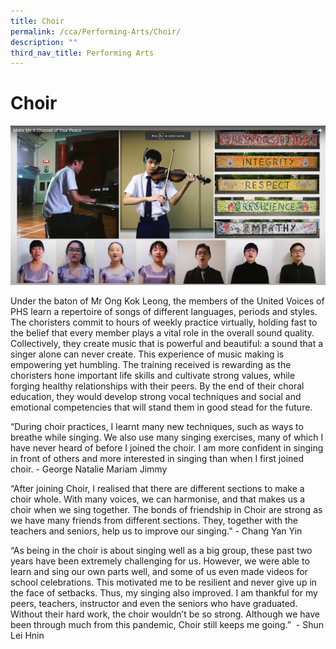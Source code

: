 ```yaml
---
title: Choir
permalink: /cca/Performing-Arts/Choir/
description: ""
third_nav_title: Performing Arts
---
```

# **Choir**

![](/images/Choir.jpg)

Under the baton of Mr Ong Kok Leong, the members of the United Voices of PHS learn a repertoire of songs of different languages, periods and styles. The choristers commit to hours of weekly practice virtually, holding fast to the belief that every member plays a vital role in the overall sound quality. Collectively, they create music that is powerful and beautiful: a sound that a singer alone can never create. This experience of music making is empowering yet humbling. The training received is rewarding as the choristers hone important life skills and cultivate strong values, while forging healthy relationships with their peers. By the end of their choral education, they would develop strong vocal techniques and social and emotional competencies that will stand them in good stead for the future.

“During choir practices, I learnt many new techniques, such as ways to breathe while singing. We also use many singing exercises, many of which I have never heard of before I joined the choir. I am more confident in singing in front of others and more interested in singing than when I first joined choir. - George Natalie Mariam Jimmy

“After joining Choir, I realised that there are different sections to make a choir whole. With many voices, we can harmonise, and that makes us a choir when we sing together. The bonds of friendship in Choir are strong as we have many friends from different sections. They, together with the teachers and seniors, help us to improve our singing.” - Chang Yan Yin
  
“As being in the choir is about singing well as a big group, these past two years have been extremely challenging for us. However, we were able to learn and sing our own parts well, and some of us even made videos for school celebrations. This motivated me to be resilient and never give up in the face of setbacks. Thus, my singing also improved. I am thankful for my peers, teachers, instructor and even the seniors who have graduated. Without their hard work, the choir wouldn’t be so strong. Although we have been through much from this pandemic, Choir still keeps me going.”  - Shun Lei Hnin